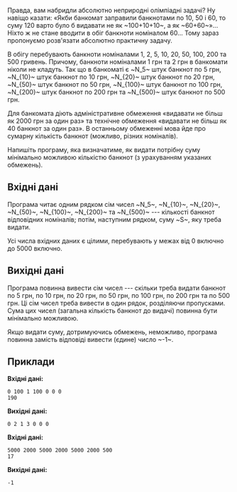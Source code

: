 ﻿Правда, вам набридли абсолютно неприродні олімпіадні задачі?
Ну навіщо казати: «Якби банкомат заправили банкнотами по 10, 50 і 60,
то суму 120 варто було б видавати не як ~100+10+10~,
а як ~60+60~»...
Ніхто ж не стане вводити в обіг банкноти номіналом 60...
Тому зараз пропонуємо розв'язати абсолютно практичну задачу.

В обігу перебувають банкноти номіналами 1, 2, 5, 10, 20, 50, 100, 200 та 500 гривень.
Причому, банкноти номіналами 1 грн та 2 грн в банкомати ніколи не кладуть.
Так що в банкоматі є
~N_5~ штук банкнот по 5 грн,
~N_{10}~ штук банкнот по 10 грн,
~N_{20}~ штук банкнот по 20 грн,
~N_{50}~ штук банкнот по 50 грн,
~N_{100}~ штук банкнот по 100 грн,
~N_{200}~ штук банкнот по 200 грн та
~N_{500}~ штук банкнот по 500 грн.

Для банкомата діють адміністративне обмеження
«видавати не більш як 2000 грн за один раз»
та технічне обмеження
«видавати не більш як 40 банкнот за один раз».
В останньому обмеженні мова йде про сумарну
кількість банкнот (можливо, різних номіналів).

Напишіть програму, яка визначатиме, як видати
потрібну суму мінімально можливою кількістю банкнот
(з урахуванням указаних обмежень).

## Вхідні дані
Програма читає одним рядком сім чисел
~N_5~, ~N_{10}~, ~N_{20}~,
~N_{50}~, ~N_{100}~, ~N_{200}~ та ~N_{500}~ --- кількості банкнот відповідних номіналів;
потім, наступним рядком, суму ~S~, яку треба видати.

Усі числа вхідних даних є цілими, перебувають у межах від 0 включно до 5000 включно.

## Вихідні дані
Програма повинна вивести сім чисел --- скільки треба видати банкнот
по 5 грн,
по 10 грн,
по 20 грн,
по 50 грн,
по 100 грн,
по 200 грн та
по 500 грн.
Ці сім чисел треба вивести в один рядок, розділяючи пропусками.
Сума цих чисел (загальна кількість банкнот до видачі) повинна бути мінімально можливою.

Якщо видати суму, дотримуючись обмежень, неможливо, програма повинна замість відповіді вивести (єдине) число  ~-1~.

## Приклади
**Вхідні дані:**
```
0 100 1 100 0 0 0
190
```

**Вихідні дані:**
```
0 2 1 3 0 0 0
```

**Вхідні дані:**
```
5000 2000 5000 2000 5000 2000 500
17
```

**Вихідні дані:**
```
-1
```
